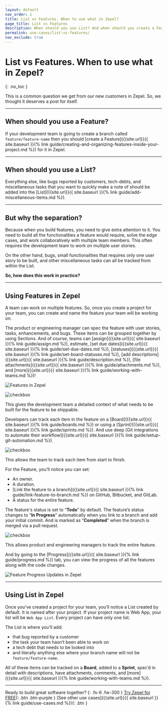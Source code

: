 ```yaml
---
layout: default
nav_order: 1
title: List vs Features. When to use what in Zepel?
page_title: List vs Features
description: When should you use List? And when should you create a Feature in Zepel? Find out from this help article.
permalink: use-cases/list-vs-features/
nav_exclude: true
---
```


# List vs Features. When to use what in Zepel?
{: .no_toc }

This is a common question we get from our new customers in Zepel. So, we thought it deserves a post for itself.

---

## When should you use a Feature?

If your development team is going to create a branch called `feature/feature-name` then you should [create a Feature]({{site.url}}{{ site.baseurl }}{% link guide/creating-and-organizing-features-inside-your-project.md %}) for it in Zepel.

---

## When should you use a List?

Everything else, like bugs reported by customers, tech-debts, and miscellaneous tasks that you want to quickly make a note of should be added into the [List]({{site.url}}{{ site.baseurl }}{% link guide/add-miscellaneous-items.md %}).

---

## But why the separation?

Because when you build features, you need to give extra attention to it. You need to build all the functionalities a feature would require, solve the edge cases, and work collaboratively with multiple team members. This often requires the development team to work on multiple user stories. 

On the other hand, bugs, small functionalities that requires only one user story to be built, and other miscellaneous tasks can all be tracked from within the List.

**So, how does this work in practice?**

---

## Using Features in Zepel

A team can work on multiple features. So, once you create a project for your team, you can create and name the feature your team will be working on. 

The product or engineering manager can spec the feature with user stories, tasks, enhancements, and bugs. These items can be grouped together by using Sections. And of course, teams can [assign]({{site.url}}{{ site.baseurl }}{% link guide/assign.md %}), estimate, [set due dates]({{site.url}}{{ site.baseurl }}{% link guide/set-due-dates.md %}), [statuses]({{site.url}}{{ site.baseurl }}{% link guide/set-board-statuses.md %}), [add descriptions]({{site.url}}{{ site.baseurl }}{% link guide/description.md %}), [file attachments]({{site.url}}{{ site.baseurl }}{% link guide/attachments.md %}), and [more]({{site.url}}{{ site.baseurl }}{% link guide/working-with-teams.md %})!

![Features in Zepel](/guide/assets/uploads/zepel-features-new.png)

<div class="goals">
    <img class="checkbox" src="/guide/assets/uploads/check_circle.svg" alt="checkbox">
        <div class="checkbox-card-content">
            <p class="checkbox-content">This gives the development team a detailed context of what needs to be built for the feature to be shippable.</p>
        </div>
</div>

Developers can track each item in the feature on a [Board]({{site.url}}{{ site.baseurl }}{% link guide/boards.md %}) or using a [Sprint]({{site.url}}{{ site.baseurl }}{% link guide/sprints.md %}). And use deep [Git integrations to automate their workflow]({{site.url}}{{ site.baseurl }}{% link guide/setup-git-automation.md %}).

<div class="goals">
    <img class="checkbox" src="/guide/assets/uploads/check_circle.svg" alt="checkbox">
        <div class="checkbox-card-content">
            <p class="checkbox-content">This allows the team to track each item from start to finish.</p>
        </div>
</div>

For the Feature, you’ll notice you can set:
- An owner.
- A duration.
- [Link the feature to a branch]({{site.url}}{{ site.baseurl }}{% link guide/link-feature-to-branch.md %}) on GitHub, Bitbucket, and GitLab.
- A status for the entire feature. 

The feature's status is set to “**Todo**” by default. The feature’s status changes to “**In Progress**” automatically when you link to a branch and add your initial commit. And is marked as “**Completed**” when the branch is merged via a pull request.

<div class="goals">
    <img class="checkbox" src="/guide/assets/uploads/check_circle.svg" alt="checkbox">
        <div class="checkbox-card-content">
            <p class="checkbox-content">This allows product and engineering managers to track the entire feature.</p>
        </div>
</div>

And by going to the [Progress]({{site.url}}{{ site.baseurl }}{% link guide/progress.md %}) tab, you can view the progress of all the features along with the code changes.

![Feature Progress Updates in Zepel](/guide/assets/uploads/zepel-feature-progress-updates.png)

---

## Using List in Zepel

Once you’ve created a project for your team, you’ll notice a List created by default. It is named after your project. If your project name is Web App, your list will be `Web App List`. Every project can have only one list. 

The List is where you’ll add:
- that bug reported by a customer
- the task your team hasn’t been able to work on
- a tech debt that needs to be looked into
- and literally anything else where your branch name will not be `feature/feature-name`.

All of these items can be tracked on a **Board**, added to a **Sprint**, spec’d in detail with descriptions, have attachments, comments, and [more]({{site.url}}{{ site.baseurl }}{% link guide/working-with-teams.md %}).

---

Ready to build great software together?
{: .fs-6 .fw-300 }
[Try Zepel for FREE](https://zepel.io/?utm_source=zepelguide&utm_medium=usecases&utm_campaign=project-management){: .btn .btn-purple } 
[See other use cases]({{site.url}}{{ site.baseurl }}{% link guide/use-cases.md %}){: .btn }